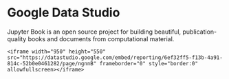 # Google Data Studio

Jupyter Book is an open source project for building beautiful,
publication-quality books and documents from computational material.


````{div} full-width
<iframe width="950" height="550" src="https://datastudio.google.com/embed/reporting/6ef32ff5-f13b-4a91-814c-52b0e0461282/page/ngnnB" frameborder="0" style="border:0" allowfullscreen></iframe>
````
